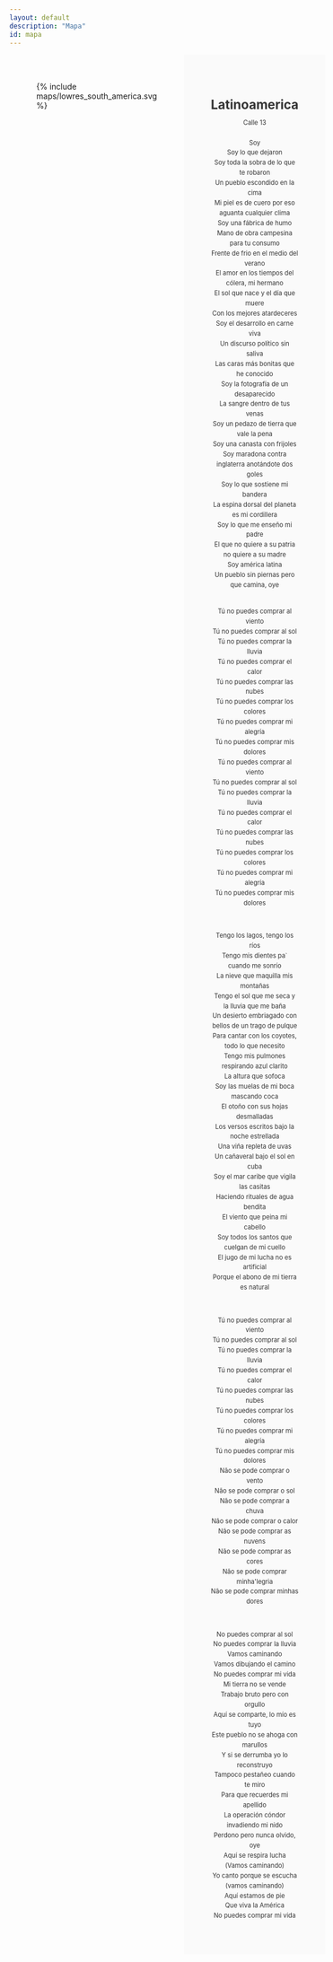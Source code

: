 ```yaml
---
layout: default
description: "Mapa"
id: mapa
---
```


<div class="component">
  <div class="map">
    {% include maps/lowres_south_america.svg %}
  </div>
  <div class="info">
    <h1>Latinoamerica</h1>
    Calle 13
    <br />
    <br />
    Soy <br />
Soy lo que dejaron <br />
Soy toda la sobra de lo que te robaron <br />
Un pueblo escondido en la cima <br />
Mi piel es de cuero por eso aguanta cualquier clima <br />
Soy una fábrica de humo <br />
Mano de obra campesina para tu consumo <br />
Frente de frio en el medio del verano <br />
El amor en los tiempos del cólera, mi hermano <br />
El sol que nace y el día que muere <br />
Con los mejores atardeceres <br />
Soy el desarrollo en carne viva <br />
Un discurso político sin saliva <br />
Las caras más bonitas que he conocido <br />
Soy la fotografía de un desaparecido <br />
La sangre dentro de tus venas <br />
Soy un pedazo de tierra que vale la pena <br />
Soy una canasta con frijoles <br />
Soy maradona contra inglaterra anotándote dos goles <br />
Soy lo que sostiene mi bandera <br />
La espina dorsal del planeta es mi cordillera <br />
Soy lo que me enseño mi padre <br />
El que no quiere a su patria no quiere a su madre <br />
Soy américa latina <br />
Un pueblo sin piernas pero que camina, oye <br />

<br />

Tú no puedes comprar al viento <br />
Tú no puedes comprar al sol <br />
Tú no puedes comprar la lluvia <br />
Tú no puedes comprar el calor <br />
Tú no puedes comprar las nubes <br />
Tú no puedes comprar los colores <br />
Tú no puedes comprar mi alegría <br />
Tú no puedes comprar mis dolores <br />
Tú no puedes comprar al viento <br />
Tú no puedes comprar al sol <br />
Tú no puedes comprar la lluvia <br />
Tú no puedes comprar el calor <br />
Tú no puedes comprar las nubes <br />
Tú no puedes comprar los colores <br />
Tú no puedes comprar mi alegría <br />
Tú no puedes comprar mis dolores <br />

<br />

Tengo los lagos, tengo los ríos <br />
Tengo mis dientes pa` cuando me sonrío <br />
La nieve que maquilla mis montañas <br />
Tengo el sol que me seca y la lluvia que me baña <br />
Un desierto embriagado con bellos de un trago de pulque <br />
Para cantar con los coyotes, todo lo que necesito <br />
Tengo mis pulmones respirando azul clarito <br />
La altura que sofoca <br />
Soy las muelas de mi boca mascando coca <br />
El otoño con sus hojas desmalladas <br />
Los versos escritos bajo la noche estrellada <br />
Una viña repleta de uvas <br />
Un cañaveral bajo el sol en cuba <br />
Soy el mar caribe que vigila las casitas <br />
Haciendo rituales de agua bendita <br />
El viento que peina mi cabello <br />
Soy todos los santos que cuelgan de mi cuello <br />
El jugo de mi lucha no es artificial <br />
Porque el abono de mi tierra es natural <br />

<br />

Tú no puedes comprar al viento <br />
Tú no puedes comprar al sol <br />
Tú no puedes comprar la lluvia <br />
Tú no puedes comprar el calor <br />
Tú no puedes comprar las nubes <br />
Tú no puedes comprar los colores <br />
Tú no puedes comprar mi alegría <br />
Tú no puedes comprar mis dolores <br />
Não se pode comprar o vento <br />
Não se pode comprar o sol <br />
Não se pode comprar a chuva <br />
Não se pode comprar o calor <br />
Não se pode comprar as nuvens <br />
Não se pode comprar as cores <br />
Não se pode comprar minha'legria <br />
Não se pode comprar minhas dores <br />

<br />

No puedes comprar al sol <br />
No puedes comprar la lluvia <br />
Vamos caminando <br />
Vamos dibujando el camino <br />
No puedes comprar mi vida <br />
Mi tierra no se vende <br />
Trabajo bruto pero con orgullo <br />
Aquí se comparte, lo mío es tuyo <br />
Este pueblo no se ahoga con marullos <br />
Y si se derrumba yo lo reconstruyo <br />
Tampoco pestañeo cuando te miro <br />
Para que recuerdes mi apellido <br />
La operación cóndor invadiendo mi nido <br />
Perdono pero nunca olvido, oye <br />
Aquí se respira lucha <br />
(Vamos caminando) <br />
Yo canto porque se escucha (vamos caminando) <br />
Aquí estamos de pie <br />
Que viva la América <br />
No puedes comprar mi vida <br />

  </div>
</div>

<style>

.component {
  display: flex;
  justify-content: flex-start;
}

.info,
.map{
  padding: 3rem;
  width: 50%;
}


.info{
  text-align: center;
  background-color: #fafafa;
  color: #333;
  line-height: 1.6em;
  font-size: 0.8em;
}

svg {
  fill: #92d7ef;
}

#martinica,
#cuba,
#el-salvador,
#peru,
#venezuela,
#guyana-francesa,
#paraguay,
.amarillo {fill: #efa94a;}


#martinica:hover,
#cuba:hover,
#el-salvador:hover,
#peru:hover,
#venezuela:hover,
#guyana-francesa:hover,
#paraguay:hover,
.amarillo:hover {fill: #efa94a88;}

#haiti,
#santa-lucia,
#puerto-rico,
#honduras,
#panama,
#suriname,
#bolivia,
#uruguay,
.celeste {fill: #92d7ef;}

#haiti:hover,
#santa-lucia:hover,
#puerto-rico:hover,
#honduras:hover,
#panama:hover,
#suriname:hover,
#bolivia:hover,
#uruguay:hover,
.celeste:hover {fill: #92d7ef88;}

#trinidad,
#dominica,
#bahamas,
#guatemala,
#costa-rica,
#colombia,
#guyana,
#argentina,
.verde {fill: #a2eae0;}

#trinidad:hover,
#dominica:hover,
#bahamas:hover,
#guatemala:hover,
#costa-rica:hover,
#colombia:hover,
#guyana:hover,
#argentina:hover,
.verde:hover {fill: #a2eae088;}

#san-vicente-y-las-granadinas,
#mexico,
#guadalupe,
#republica-dominicana,
#jamaica,
#nicaragua,
#ecuador,
#chile,
#brasil,
#belice,
.rosa {fill: #f9acbb;}

#san-vicente-y-las-granadinas:hover,
#mexico:hover,
#guadalupe:hover,
#republica-dominicana:hover,
#jamaica:hover,
#nicaragua:hover,
#ecuador:hover,
#chile:hover,
#brasil:hover,
#belice:hover,
.rosa:hover {fill: #f9acbb88;}


path {
  cursor: pointer;
  pointer-events:all;
}
</style>
